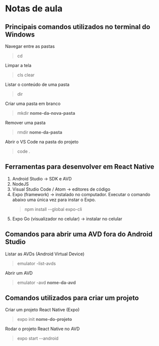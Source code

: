 # Notas de aula

## Principais comandos utilizados no terminal do Windows

Navegar entre as pastas

> cd

Limpar a tela

> cls
> clear

Listar o conteúdo de uma pasta

> dir

Criar uma pasta em branco

> mkdir **nome-da-nova-pasta**

Remover uma pasta

> rmdir **nome-da-pasta**

Abrir o VS Code na pasta do projeto

> code .

## Ferramentas para desenvolver em React Native

1. Android Studio -> SDK e AVD
2. NodeJS
3. Visual Studio Code / Atom -> editores de código
4. Expo (framework) -> instalado no computador. Executar o comando abaixo uma única vez para instar o Expo.
   > npm install --global expo-cli
5. Expo Go (visualizador no celular) -> instalar no celular

## Comandos para abrir uma AVD fora do Android Studio

Listar as AVDs (Android Virtual Device)

> emulator -list-avds

Abrir um AVD

> emulator -avd **nome-da-avd**

## Comandos utilizados para criar um projeto

Criar um projeto React Native (Expo)

> expo init **nome-do-projeto**

Rodar o projeto React Native no AVD

> expo start --android
